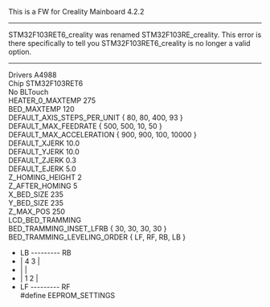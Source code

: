This is a FW for Creality Mainboard 4.2.2
____
STM32F103RET6_creality was renamed STM32F103RE_creality.
This error is there specifically to tell you STM32F103RET6_creality is no longer a valid option.
____

Drivers A4988  
Chip STM32F103RET6  
No BLTouch  
HEATER_0_MAXTEMP 275  
BED_MAXTEMP      120  
DEFAULT_AXIS_STEPS_PER_UNIT   { 80, 80, 400, 93 }  
DEFAULT_MAX_FEEDRATE          { 500, 500, 10, 50 }  
DEFAULT_MAX_ACCELERATION      { 900, 900, 100, 10000 }  
DEFAULT_XJERK 10.0  
DEFAULT_YJERK 10.0  
DEFAULT_ZJERK  0.3  
DEFAULT_EJERK  5.0  
Z_HOMING_HEIGHT 2  
Z_AFTER_HOMING  5  
X_BED_SIZE 235  
Y_BED_SIZE 235  
Z_MAX_POS 250  
LCD_BED_TRAMMING  
BED_TRAMMING_INSET_LFRB { 30, 30, 30, 30 }  
BED_TRAMMING_LEVELING_ORDER { LF, RF, RB, LB }  
   *  LB --------- RB   
   *  |  4       3  |   
   *  |             |   
   *  |  1       2  |   
   *  LF --------- RF  
#define EEPROM_SETTINGS  
